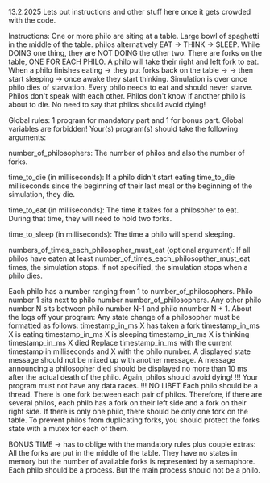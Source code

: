 13.2.2025
Lets put instructions and other stuff here once it gets crowded with the code.

Instructions:
One or more philo are siting at a table.
Large bowl of spaghetti in the middle of the table.
philos alternatively EAT -> THINK -> SLEEP.
While DOING one thing, they are NOT DOING the other two.
There are forks on the table, ONE FOR EACH PHILO.
A philo will take their right and left fork to eat.
When a philo finishes eating -> they put forks back on the table ->
-> then start sleeping -> once awake they start thinking.
Simulation is over once philo dies of starvation.
Every philo needs to eat and should never starve.
Philos don't speak with each other.
Philos don't know if another philo is about to die.
No need to say that philos should avoid dying!

Global rules: 1 program for mandatory part and 1 for bonus part.
Global variables are forbidden!
Your(s) program(s) should take the following arguments:

number_of_philosophers: The number of philos and also the number of forks.

time_to_die (in milliseconds): If a philo didn't start eating time_to_die
milliseconds since the beginning of their last meal or the beginning of the
simulation, they die.

time_to_eat (in milliseconds): The time it takes for a philosoher to eat.
During that time, they will need to hold two forks.

time_to_sleep (in milliseconds): The time a philo will spend sleeping.

numbers_of_times_each_philosopher_must_eat (optional argument): If all philos
have eaten at least number_of_times_each_philosopther_must_eat times, the
simulation stops. If not specified, the simulation stops when a philo dies.

Each philo has a number ranging from 1 to number_of_philosophers.
Philo number 1 sits next to philo number number_of_philosophers. Any other
philo number N sits between philo number N-1 and philo nnumber N + 1.
About the logs off your program:
Any state change of a philosopher must be formatted as follows:
		timestamp_in_ms X has taken a fork
    	timestamp_in_ms X is eating
		timestamp_in_ms X is sleeping
		timestamp_in_ms X is thinking
		timestamp_in_ms X died
Replace timestamp_in_ms with the current timestamp in milliseconds
and X with the philo number.
A displayed state message should not be mixed up with another message.
A message announcing a philosopher died should be displayed no more
than 10 ms after the actual death of the philo.
Again, philos should avoid dying!
!!! Your program must not have any data races. !!!
NO LIBFT
Each philo should be a thread.
There is one fork between each pair of philos. Therefore, if there are several 
philos, each philo has a fork on their left side and a fork on their right side.
If there is only one philo, there should be only one fork on the table.
To prevent philos from duplicating forks, you should protect the forks state
with a mutex for each of them.

BONUS TIME -> has to oblige with the mandatory rules plus couple extras:
All the forks are put in the middle of the table.
They have no states in memory but the number of available forks is
represented by a semaphore.
Each philo should be a process. But the main process should not be a philo.
